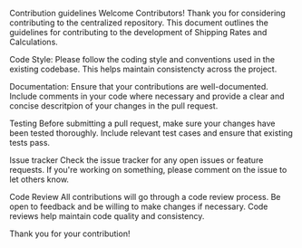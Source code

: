 Contribution guidelines
Welcome Contributors!
Thank you for considering contributing to the centralized repository. This document outlines the guidelines for contributing to the development of Shipping Rates and Calculations.

Code Style:
Please follow the coding style and conventions used in the existing codebase. This helps maintain consistencty across the project.

Documentation:
Ensure that your contributions are well-documented. Include comments in your code where necessary and provide a clear and concise descritpion of your changes in the pull request.

Testing
Before submitting a pull request, make sure your changes have been tested thoroughly. Include relevant test cases and ensure that existing tests pass.

Issue tracker
Check the issue tracker for any open issues or feature requests. If you're working on something, please comment on the issue to let others know.

Code Review
All contributions will go through a code review process. Be open to feedback and be willing to make changes if necessary. Code reviews help maintain code quality and consistency.

Thank you for your contribution!
